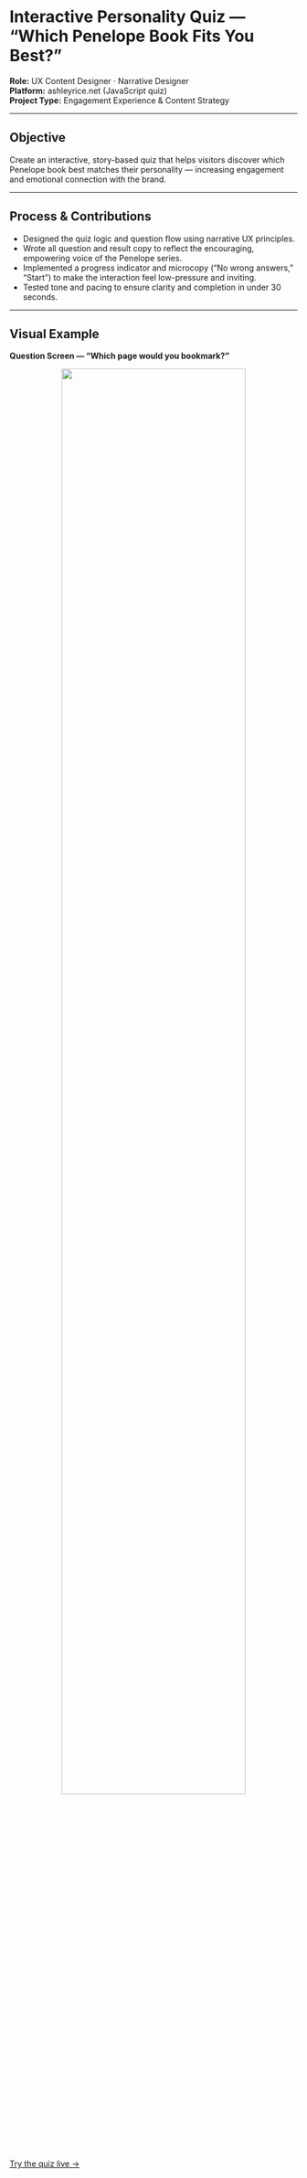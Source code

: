 # Interactive Personality Quiz — “Which Penelope Book Fits You Best?”
**Role:** UX Content Designer · Narrative Designer  
**Platform:** ashleyrice.net (JavaScript quiz)  
**Project Type:** Engagement Experience & Content Strategy  

---

## Objective  
Create an interactive, story-based quiz that helps visitors discover which Penelope book best matches their personality — increasing engagement and emotional connection with the brand.  

---

## Process & Contributions  
- Designed the quiz logic and question flow using narrative UX principles.  
- Wrote all question and result copy to reflect the encouraging, empowering voice of the Penelope series.  
- Implemented a progress indicator and microcopy (“No wrong answers,” “Start”) to make the interaction feel low-pressure and inviting.  
- Tested tone and pacing to ensure clarity and completion in under 30 seconds.  

---

## Visual Example  
**Question Screen — “Which page would you bookmark?”**  
<p align="center">
  <img src="https://raw.githubusercontent.com/ashleysally00/ashley-rice-ux-portfolio/main/penelope-quiz-bookmark-question.png" width="80%">
</p>  

[Try the quiz live →](https://ashleysally00.github.io/seo-structured-data-fixes/books_quiz.html)
